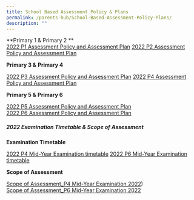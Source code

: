 ```yaml
---
title: School Based Assessment Policy & Plans
permalink: /parents-hub/School-Based-Assessment-Policy-Plans/
description: ""
---
```

**Primary 1 & Primary 2  **   
[2022 P1 Assessment Policy and Assessment Plan](/files/Parents'%20Hub/School%20Based%20assessment%20policy/2022-P1-Assessment-Policy-Plan.pdf) 
[2022 P2 Assessment Policy and Assessment Plan](/files/Parents'%20Hub/School%20Based%20assessment%20policy/2022-P2-Assessment-Policy-Plan.pdf)


**Primary 3 &** **Primary 4**

[2022 P3 Assessment Policy and Assessment Plan](/files/Parents'%20Hub/School%20Based%20assessment%20policy/2022-P3-Assessment-Policy-Plan-WA-info.pdf) 
[2022 P4 Assessment Policy and Assessment Plan](/files/Parents'%20Hub/School%20Based%20assessment%20policy/2022-P4-Assessment-Policy-Plan-WA-info.pdf)

**Primary 5 &** **Primary 6**

[2022 P5 Assessment Policy and Assessment Plan](/files/Parents'%20Hub/School%20Based%20assessment%20policy/2022-P5-Assessment-Policy-Plan-WA-info.pdf)  
[2022 P6 Assessment Policy and Assessment Plan](/files/Parents'%20Hub/School%20Based%20assessment%20policy/2022-P6-Assessment-Policy-Plan-WA-info.pdf)

##### **2022 Examination Timetable & Scope of Assessment**

**Examination Timetable**

[2022 P4 Mid-Year Examination timetable](/files/Parents'%20Hub/School%20Based%20assessment%20policy/2022-MYE-P4-timetable-Students.pdf) 
[2022 P6 Mid-Year Examination timetable](/files/Parents'%20Hub/School%20Based%20assessment%20policy/2022-MYE-P6-timetable-Students.pdf)

**Scope of Assessment**

[Scope of Assessment\_P4 Mid-Year Examination 2022](/files/Parents'%20Hub/School%20Based%20assessment%20policy/2022-MYE-P4-Scope-of-Assessment.pdf))  
[Scope of Assessment\_P6 Mid-Year Examination 2022](/files/Parents'%20Hub/School%20Based%20assessment%20policy/2022-MYE-P6-Scope_of_Assessment.pdf)